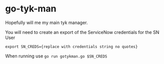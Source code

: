 # go-tyk-man
Hopefully will me my main tyk manager.

You will need to create an export of the ServiceNow credentials for the SN User

`export SN_CREDS={replace with credentials string no quotes}`

When running use
`go run gotykman.go $SN_CREDS`


